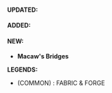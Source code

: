 #### UPDATED: 
  
#### ADDED:

#### NEW:
- **Macaw's Bridges**


**LEGENDS:**
- (COMMON) : FABRIC & FORGE